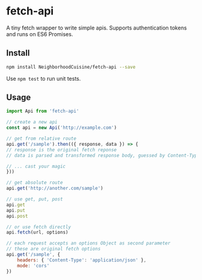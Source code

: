 # fetch-api

A tiny fetch wrapper to write simple apis. Supports authentication tokens and runs on ES6 Promises.

## Install

```bash
npm install NeighborhoodCuisine/fetch-api --save
```

Use `npm test` to run unit tests.

## Usage

```javascript
import Api from 'fetch-api'

// create a new api
const api = new Api('http://example.com')

// get from relative route
api.get('/sample').then(({ response, data }) => {
// response is the original fetch reponse
// data is parsed and transformed response body, guessed by Content-Type header

// ... cast your magic
}))

// get absolute route
api.get('http://another.com/sample')

// use get, put, post
api.get
api.put
api.post

// or use fetch directly
api.fetch(url, options)

// each request accepts an options Object as second parameter
// these are original fetch options
api.get('/sample', {
    headers: { 'Content-Type': 'application/json' },
    mode: 'cors'
})
```
